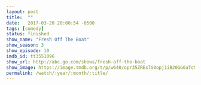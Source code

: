```yaml
---
layout: post
title:  ""
date:   2017-03-20 20:00:54 -0500
tags: [comedy]
status: finished
show_name: "Fresh Off The Boat"
show_season: 3
show_episode: 10
imdb_id: tt3551096
show_url: http://abc.go.com/shows/fresh-off-the-boat
show_image: https://image.tmdb.org/t/p/w640/opr35ZRExlS0opj1iB20GG6aTcM.jpg
permalink: /watch/:year/:month/:title/
---
```


